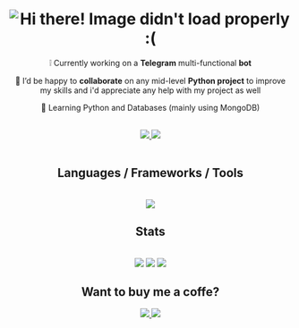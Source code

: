 <h1 align="center">
    <img src="https://readme-typing-svg.demolab.com?font=Open+Sans&size=50&pause=400&color=A56CF7&center=true&vCenter=true&random=false&width=480&height=80&lines=Hi+there!;Xito+here!" alt="Hi there! Image didn't load properly :(">
</h1>

<div align="center">

❕ Currently working on a **Telegram** multi-functional **bot**<br>

🤝 I’d be happy to **collaborate** on any mid-level **Python project** to improve my skills and i'd appreciate any help with my project as well<br>

🌱 Learning Python and Databases (mainly using MongoDB)

</div>

<br>

<div align="center">
  <a href="mailto:xito137.code@gmail.com">
    <img src="https://img.shields.io/badge/Gmail-D14836?style=for-the-badge&logo=gmail&logoColor=white">
  </a>
  <a href="https://t.me/Xito137">
    <img src="https://img.shields.io/badge/Telegram-2CA5E0?style=for-the-badge&logo=telegram&logoColor=white">
  </a>
</div>

<br>

<h2 align="center">Languages / Frameworks / Tools</h2>
<br>

<div align="center">
  <a href="https://skillicons.dev">
    <img src="https://skillicons.dev/icons?i=python,cpp,mongodb,html,css,bootstrap,bash,nix">
  </a>
</div>

<h2 align="center"> Stats </h2> <br>

<div align="center">
  <img src="https://github-readme-stats.vercel.app/api?username=Xito137&theme=dark&hide_border=true&border_radius=10&include_all_commits=true&count_private=true">
  <img src="https://streak-stats.demolab.com?user=Xito137&theme=dark&hide_border=true&border_radius=10">
  <img src="https://github-readme-stats.vercel.app/api/top-langs/?username=Xito137&theme=dark&hide_border=true&border_radius=10&include_all_commits=true&count_private=true&layout=compact">
</div>

<h2 align="center"> Want to buy me a coffe? </h2>

<div align="center">
  <a href="https://ko-fi.com/xito137">
    <img src="https://img.shields.io/badge/Ko--fi-F16061?style=for-the-badge&logo=ko-fi&logoColor=white">
  </a>
  <a href="https://paypal.me/xito1317">
    <img src="https://img.shields.io/badge/PayPal-00457C?style=for-the-badge&logo=paypal&logoColor=white">
  </a>
</div>
